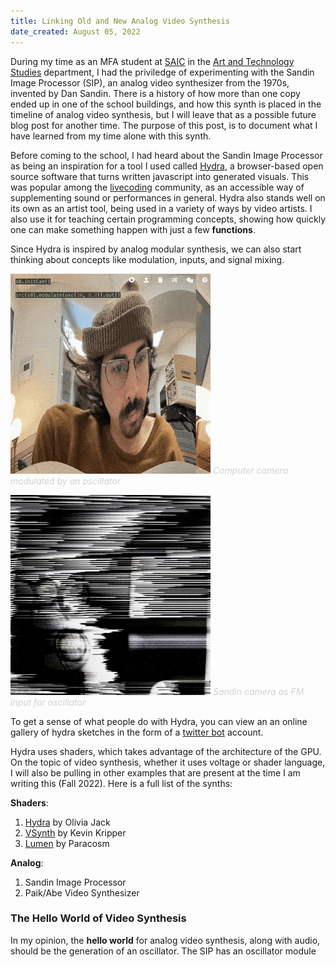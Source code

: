 ```yaml
---
title: Linking Old and New Analog Video Synthesis
date_created: August 05, 2022
---
```


During my time as an MFA student at <a target="_blank" href="https://saic.edu">SAIC</a> in the <a target="_blank" href="https://www.saic.edu/academics/departments/art-and-technology-studies">Art and Technology Studies</a> department, I had the priviledge of experimenting with the Sandin Image Processor (SIP), an analog video synthesizer from the 1970s, invented by Dan Sandin. There is a history of how more than one copy ended up in one of the school buildings, and how this synth is placed in the timeline of analog video synthesis, but I will leave that as a possible future blog post for another time. The purpose of this post, is to document what I have learned from my time alone with this synth.

Before coming to the school, I had heard about the Sandin Image Processor as being an inspiration for a tool I used called <a target="_blank" href="https://hydra.ojack.xyz">Hydra</a>, a browser-based open source software that turns written javascript into generated visuals. This was popular among the <a target="_blank" href="https://toplap.org/about/">livecoding</a> community, as an accessible way of supplementing sound or performances in general. Hydra also stands well on its own as an artist tool, being used in a variety of ways by video artists. I also use it for teaching certain programming concepts, showing how quickly one can make something happen with just a few <span style="font-weight:bold; cursor: pointer;" uk-tooltip="A piece of code that you can easily call over and over again.">functions</span>.

Since Hydra is inspired by analog modular synthesis, we can also start thinking about concepts like modulation, inputs, and signal mixing.

![cam with modulation](./Media/hydra1.gif)
<i style="color: #ccd3d5;">Computer camera modulated by an oscillator</i>

![sandin cam as fm input for oscillator](./Media/sandin1.gif)
<i style="color: #ccd3d5;">Sandin camera as FM input for oscillator</i>

To get a sense of what people do with Hydra, you can view an an online gallery of hydra sketches in the form of a <a target="_blank" href="https://twitter.com/hydra_patterns">twitter bot</a> account.

Hydra uses shaders, which takes advantage of the architecture of the GPU. On the topic of video synthesis, whether it uses voltage or shader language, I will also be pulling in other examples that are present at the time I am writing this (Fall 2022). Here is a full list of the synths:

**Shaders**:  
  1) <a target="_blank" href="https://ojack.xyz/articles/hydra/index.html">Hydra</a> by Olivia Jack  
  2) <a target="_blank" href="https://www.kevinkripper.com/vsynth">VSynth</a> by Kevin Kripper  
  3) <a target="_blank" href="https://lumen-app.com/">Lumen</a> by Paracosm  

**Analog**:  
  1) Sandin Image Processor  
  2) Paik/Abe Video Synthesizer  

### The Hello World of Video Synthesis
In my opinion, the <span style="font-weight:bold; cursor: pointer;" uk-tooltip="A simple program intended to familiarize programmers with a new programming language.">hello world</span> for analog video synthesis, along with audio, should be the generation of an oscillator. The SIP has an oscillator module
